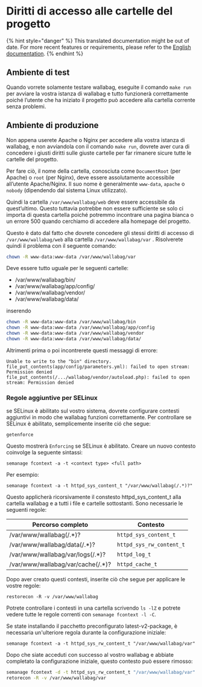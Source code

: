 # Diritti di accesso alle cartelle del progetto

{% hint style="danger" %}
This translated documentation might be out of date. For more recent features or requirements, please refer to the [English documentation](https://doc.wallabag.org/en/).
{% endhint %}

## Ambiente di test

Quando vorrete solamente testare wallabag, eseguite il comando
`make run` per avviare la vostra istanza di wallabag e tutto funzionerà
correttamente poiché l’utente che ha iniziato il progetto può accedere
alla cartella corrente senza problemi.

## Ambiente di produzione

Non appena userete Apache o Nginx per accedere alla vostra istanza di
wallabag, e non avviandola con il comando `make run`, dovrete aver cura
di concedere i giusti diritti sulle giuste cartelle per far rimanere
sicure tutte le cartelle del progetto.

Per fare ciò, il nome della cartella, conosciuta come `DocumentRoot`
(per Apache) o `root` (per Nginx), deve essere assolutamente accessibile
all’utente Apache/Nginx. Il suo nome è generalmente `www-data`, `apache`
o `nobody` (dipendendo dal sistema Linux utilizzato).

Quindi la cartella `/var/www/wallabag/web` deve essere accessibile da
quest’ultimo. Questo tuttavia potrebbe non essere sufficiente se solo ci
importa di questa cartella poiché potremmo incontrare una pagina bianca
o un errore 500 quando cerchiamo di accedere alla homepage del progetto.

Questo è dato dal fatto che dovrete concedere gli stessi diritti di
accesso di `/var/www/wallabag/web` alla cartella `/var/www/wallabag/var`
. Risolverete quindi il problema con il seguente comando:

```bash
chown -R www-data:www-data /var/www/wallabag/var
```

Deve essere tutto uguale per le seguenti cartelle:

-   /var/www/wallabag/bin/
-   /var/www/wallabag/app/config/
-   /var/www/wallabag/vendor/
-   /var/www/wallabag/data/

inserendo

```bash
chown -R www-data:www-data /var/www/wallabag/bin
chown -R www-data:www-data /var/www/wallabag/app/config
chown -R www-data:www-data /var/www/wallabag/vendor
chown -R www-data:www-data /var/www/wallabag/data/
```

Altrimenti prima o poi incontrerete questi messaggi di errore:

```
Unable to write to the "bin" directory.
file_put_contents(app/config/parameters.yml): failed to open stream: Permission denied
file_put_contents(/.../wallabag/vendor/autoload.php): failed to open stream: Permission denied
```

### Regole aggiuntive per SELinux

se SELinux è abilitato sul vostro sistema, dovrete configurare contesti
aggiuntivi in modo che wallabag funzioni correttamente. Per controllare
se SELinux è abilitato, semplicemente inserite ció che segue:

`getenforce`

Questo mostrerà `Enforcing` se SELinux è abilitato. Creare un nuovo
contesto coinvolge la seguente sintassi:

`semanage fcontext -a -t <context type> <full path>`

Per esempio:

`semanage fcontext -a -t httpd_sys_content_t "/var/www/wallabag(/.*)?"`

Questo applicherà ricorsivamente il constesto httpd\_sys\_content\_t
alla cartella wallabag e a tutti i file e cartelle sottostanti. Sono
necessarie le seguenti regole:

| Percorso completo  | Contesto |
| ------------- | ------------- |
| /var/www/wallabag(/.\*)?  | `httpd_sys_content_t`  |
| /var/www/wallabag/data(/.\*)?  | `httpd_sys_rw_content_t`  |
| /var/www/wallabag/var/logs(/.\*)?  | `httpd_log_t`  |
| /var/www/wallabag/var/cache(/.\*)?  | `httpd_cache_t`  |

Dopo aver creato questi contesti, inserite ciò che segue per applicare
le vostre regole:

`restorecon -R -v /var/www/wallabag`

Potrete controllare i contesti in una cartella scrivendo `ls -lZ` e
potrete vedere tutte le regole correnti con `semanage fcontext -l -C`.

Se state installando il pacchetto preconfigurato latest-v2-package, è necessaria
un'ulteriore regola durante la configurazione iniziale:

`semanage fcontext -a -t httpd_sys_rw_content_t "/var/www/wallabag/var"`

Dopo che siate acceduti con successo al vostro wallabag e abbiate
completato la configurazione iniziale, questo contesto può essere
rimosso:

```bash
semanage fcontext -d -t httpd_sys_rw_content_t "/var/www/wallabag/var"
retorecon -R -v /var/www/wallabag/var
```
